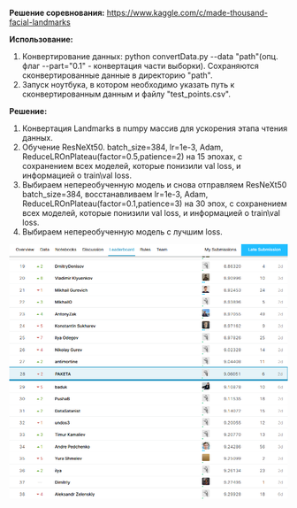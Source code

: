 **Решение соревнования:** https://www.kaggle.com/c/made-thousand-facial-landmarks

**Использование:**
1. Конвертирование данных: python convertData.py --data "path"(опц. флаг --part="0.1" - конвертация части выборки). Сохраняются сконвертированные данные в директорию "path".
2. Запуск ноутбука, в котором необходимо указать путь к сконвертированным данным и файлу "test_points.csv".

**Решение:**
1. Конвертация Landmarks в numpy массив для ускорения этапа чтения данных.
2. Обучение ResNeXt50. batch_size=384, lr=1e-3, Adam, ReduceLROnPlateau(factor=0.5,patience=2) на 15 эпохах, с сохранением всех моделей, которые понизили val loss, и информацией о train\val loss.
3. Выбираем непереобученную модель и снова отправляем ResNeXt50 batch_size=384, восстанавливаем lr=1e-3, Adam,  ReduceLROnPlateau(factor=0.1,patience=3) на 30 эпох, с сохранением всех моделей, которые понизили val loss, и информацией о train\val loss.
4. Выбираем непереобученную модель с лучшим loss.

![Image alt](https://github.com/Kastalia/made_2019_ComputerVision/raw/master/01_FacePoints/LB.png)


